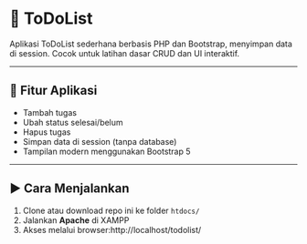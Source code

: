 # 📝 ToDoList 

Aplikasi ToDoList sederhana berbasis PHP dan Bootstrap, menyimpan data di session. Cocok untuk latihan dasar CRUD dan UI interaktif.

---

## 📌 Fitur Aplikasi

- Tambah tugas
- Ubah status selesai/belum
- Hapus tugas
- Simpan data di session (tanpa database)
- Tampilan modern menggunakan Bootstrap 5

---

## ▶️ Cara Menjalankan

1. Clone atau download repo ini ke folder `htdocs/`
2. Jalankan **Apache** di XAMPP
3. Akses melalui browser:http://localhost/todolist/
